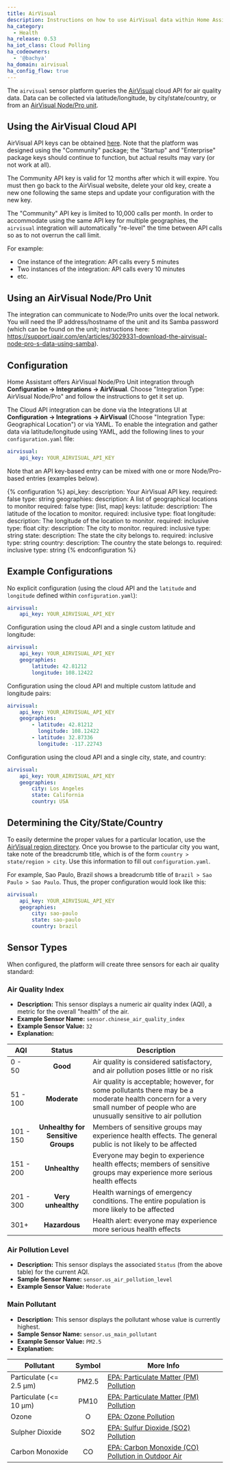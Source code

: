 ```yaml
---
title: AirVisual
description: Instructions on how to use AirVisual data within Home Assistant
ha_category:
  - Health
ha_release: 0.53
ha_iot_class: Cloud Polling
ha_codeowners:
  - '@bachya'
ha_domain: airvisual
ha_config_flow: true
---
```


The `airvisual` sensor platform queries the [AirVisual](https://www.iqair.com/) cloud API for air quality data. Data can be collected via latitude/longitude, by city/state/country, or from an [AirVisual Node/Pro unit](https://www.iqair.com/air-quality-monitors/airvisual-pro).

## Using the AirVisual Cloud API

AirVisual API keys can be obtained [here](https://www.iqair.com/air-pollution-data-api). Note that the platform was designed using the "Community" package; the "Startup" and "Enterprise" package keys should continue to function, but actual results may vary (or not work at all).

The Community API key is valid for 12 months after which it will expire. You must then go back to the AirVisual website, delete your old key, create a new one following the same steps and update your configuration with the new key.

<div class='note warning'>

The "Community" API key is limited to 10,000 calls per month. In order to accommodate using the same API key for multiple geographies, the `airvisual` integration will automatically "re-level" the time between API calls so as to not overrun the call limit.

For example:

- One instance of the integration: API calls every 5 minutes
- Two instances of the integration: API calls every 10 minutes
- etc.

</div>

## Using an AirVisual Node/Pro Unit

The integration can communicate to Node/Pro units over the local network. You will need the IP address/hostname of the unit and its Samba password (which can be found on the unit; instructions here: https://support.iqair.com/en/articles/3029331-download-the-airvisual-node-pro-s-data-using-samba).

## Configuration

Home Assistant offers AirVisual Node/Pro Unit integration through **Configuration -> Integrations -> AirVisual**. Choose "Integration Type: AirVisual Node/Pro" and follow the instructions to get it set up.

The Cloud API integration can be done via the Integrations UI at **Configuration -> Integrations -> AirVisual** (Choose "Integration Type: Geographical Location") or via YAML. To enable the integration and gather data via latitude/longitude using YAML, add the following lines to your `configuration.yaml` file:

```yaml
airvisual:
    api_key: YOUR_AIRVISUAL_API_KEY
```

Note that an API key-based entry can be mixed with one or more Node/Pro-based entries
(examples below).

{% configuration %}
api_key:
  description: Your AirVisual API key.
  required: false
  type: string
geographies:
  description: A list of geographical locations to monitor
  required: false
  type: [list, map]
  keys:
    latitude:
      description: The latitude of the location to monitor.
      required: inclusive
      type: float
    longitude:
      description: The longitude of the location to monitor.
      required: inclusive
      type: float
    city:
      description: The city to monitor.
      required: inclusive
      type: string
    state:
      description: The state the city belongs to.
      required: inclusive
      type: string
    country:
      description: The country the state belongs to.
      required: inclusive
      type: string
{% endconfiguration %}

## Example Configurations

No explicit configuration (using the cloud API and the `latitude` and `longitude` defined within `configuration.yaml`):

```yaml
airvisual:
    api_key: YOUR_AIRVISUAL_API_KEY
```

Configuration using the cloud API and a single custom latitude and longitude:

```yaml
airvisual:
    api_key: YOUR_AIRVISUAL_API_KEY
    geographies:
        latitude: 42.81212
        longitude: 108.12422
```

Configuration using the cloud API and multiple custom latitude and longitude pairs:

```yaml
airvisual:
    api_key: YOUR_AIRVISUAL_API_KEY
    geographies:
        - latitude: 42.81212
          longitude: 108.12422
        - latitude: 32.87336
          longitude: -117.22743
```

Configuration using the cloud API and a single city, state, and country:

```yaml
airvisual:
    api_key: YOUR_AIRVISUAL_API_KEY
    geographies:
        city: Los Angeles
        state: California
        country: USA
```

## Determining the City/State/Country

To easily determine the proper values for a particular location, use the [AirVisual region directory](https://www.iqair.com/world-air-quality). Once you browse to the particular city you want, take note of the breadcrumb title, which is of the form `country > state/region > city`. Use this information to fill out `configuration.yaml`.

For example, Sao Paulo, Brazil shows a breadcrumb title of `Brazil > Sao Paulo > Sao Paulo`. Thus, the proper configuration would look like this:

```yaml
airvisual:
    api_key: YOUR_AIRVISUAL_API_KEY
    geographies:
        city: sao-paulo
        state: sao-paulo
        country: brazil
```

## Sensor Types

When configured, the platform will create three sensors for each air quality standard:

### Air Quality Index

- **Description:** This sensor displays a numeric air quality index (AQI), a metric for the overall "health" of the air.
- **Example Sensor Name:** `sensor.chinese_air_quality_index`
- **Example Sensor Value:** `32`
- **Explanation:**

AQI | Status | Description
------- | :----------------: | ----------
0 - 50  | **Good** | Air quality is considered satisfactory, and air pollution poses little or no risk
51 - 100  | **Moderate** | Air quality is acceptable; however, for some pollutants there may be a moderate health concern for a very small number of people who are unusually sensitive to air pollution
101 - 150 | **Unhealthy for Sensitive Groups** | Members of sensitive groups may experience health effects. The general public is not likely to be affected
151 - 200 | **Unhealthy** | Everyone may begin to experience health effects; members of sensitive groups may experience more serious health effects
201 - 300 | **Very unhealthy** | Health warnings of emergency conditions. The entire population is more likely to be affected
301+ | **Hazardous** | Health alert: everyone may experience more serious health effects

### Air Pollution Level

- **Description:** This sensor displays the associated `Status` (from the above table) for the current AQI.
- **Sample Sensor Name:** `sensor.us_air_pollution_level`
- **Example Sensor Value:** `Moderate`

### Main Pollutant

- **Description:** This sensor displays the pollutant whose value is currently highest.
- **Sample Sensor Name:** `sensor.us_main_pollutant`
- **Example Sensor Value:** `PM2.5`
- **Explanation:**

Pollutant | Symbol | More Info
------- | :----------------: | ----------
Particulate (<= 2.5 μm) | PM2.5 | [EPA: Particulate Matter (PM) Pollution](https://www.epa.gov/pm-pollution)
Particulate (<= 10 μm) | PM10 | [EPA: Particulate Matter (PM) Pollution](https://www.epa.gov/pm-pollution)
Ozone | O | [EPA: Ozone Pollution](https://www.epa.gov/ozone-pollution)
Sulpher Dioxide | SO2 | [EPA: Sulfur Dioxide (SO2) Pollution](https://www.epa.gov/so2-pollution)
Carbon Monoxide | CO | [EPA: Carbon Monoxide (CO) Pollution in Outdoor Air](https://www.epa.gov/co-pollution)
